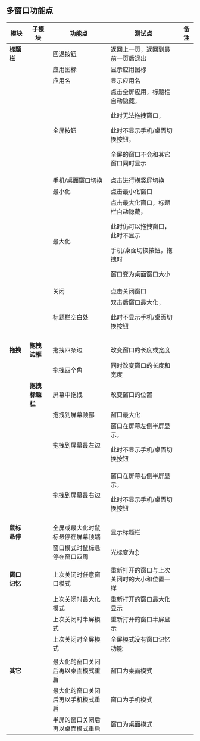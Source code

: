 ## 多窗口功能点

| 模块|子模块|功能点|测试点|备注|
|-----|-----|-----|-----|-----|
|**标题栏**||回退按钮|返回上一页，返回到最前一页后退出||
|||应用图标|显示应用图标||
|||应用名|显示应用名||
|||全屏按钮|点击全屏应用，标题栏自动隐藏，<p>此时无法拖拽窗口，<p>此时不显示手机/桌面切换按钮，<p>全屏的窗口不会和其它窗口同时显示||
|||手机/桌面窗口切换|点击进行横竖屏切换||
|||最小化|点击最小化窗口||
|||最大化|点击最大化窗口，标题栏自动隐藏，<p>此时仍可以拖拽窗口，此时不显示<p>手机/桌面切换按钮，拖拽时<p>窗口变为桌面窗口大小||
|||关闭|点击关闭窗口||
|||标题栏空白处|双击后窗口最大化，<p>此时不显示手机/桌面切换按钮||
||||||
|**拖拽**|**拖拽边框**|拖拽四条边|改变窗口的长度或宽度||
|||拖拽四个角|同时改变窗口的长度和宽度||
||**拖拽标题栏**|屏幕中拖拽|改变窗口的位置||
|||拖拽到屏幕顶部|窗口最大化||
|||拖拽到屏幕最左边|窗口在屏幕左侧半屏显示，<p>此时不显示手机/桌面切换按钮||
|||拖拽到屏幕最右边|窗口在屏幕右侧半屏显示，<p>此时不显示手机/桌面切换按钮||
||||||
|**鼠标悬停**||全屏或最大化时鼠标悬停在屏幕顶端|显示标题栏||
|||窗口模式时鼠标悬停在窗口四周|光标变为↕||
||||||
|**窗口记忆**||上次关闭时任意窗口模式|重新打开的窗口与上次关闭时的大小和位置一样||
|||上次关闭时最大化模式|重新打开的窗口最大化显示||
|||上次关闭时半屏模式|重新打开的窗口半屏显示||
|||上次关闭时全屏模式|全屏模式没有窗口记忆功能||
||||||
|**其它**||最大化的窗口关闭后再以桌面模式重启|窗口为桌面模式||
|||最大化的窗口关闭后再以手机模式重启|窗口为手机模式||
|||半屏的窗口关闭后再以桌面模式重启|窗口为桌面模式||
